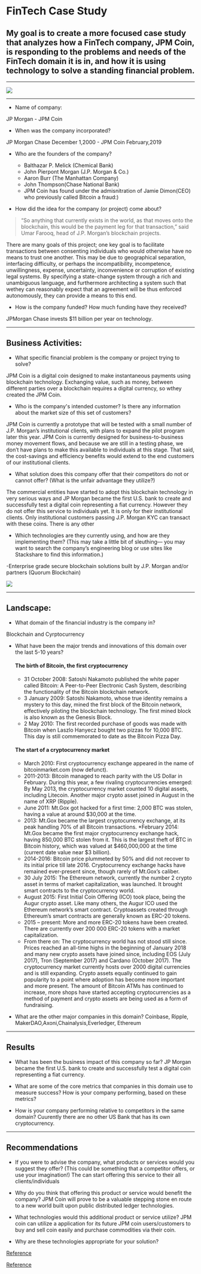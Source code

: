 # FinTech Case Study

## My goal is to create a more focused case study that analyzes how a FinTech company, JPM Coin, is responding to the problems and needs of the FinTech domain it is in, and how it is using technology to solve a standing financial problem.
---
![](https://www.adweek.com/wp-content/uploads/2019/02/jpm-coin-content-2019.png)

---

* Name of company: 

JP Morgan - JPM Coin

* When was the company incorporated? 

JP Morgan Chase December 1,2000 - JPM Coin February,2019

* Who are the founders of the company? 	

  * Balthazar P. Melick (Chemical Bank)
  * John Pierpont Morgan (J.P. Morgan & Co.)
  * Aaron Burr (The Manhattan Company)
  * John Thompson(Chase National Bank)
  * JPM Coin has found under the admisnitration of Jamie Dimon(CEO) who previously called Bitcoin a fraud:)

* How did the idea for the company (or project) come about? 

> “So anything that currently exists in the world, as that moves onto the blockchain, this would be the payment leg for that transaction,” said Umar Farooq, head of J.P. Morgan’s blockchain projects.

There are many goals of this project; one key goal is to facilitate transactions between consenting individuals who would otherwise have no means to trust one another. This may be due to geographical separation, interfacing difficulty, or perhaps the incompatibility, incompetence, unwillingness, expense, uncertainty, inconvenience or corruption of existing legal systems. By specifying a state-change system through a rich and unambiguous language, and furthermore architecting a system such that wethey can reasonably expect that an agreement will be thus enforced autonomously, they can provide a means to this end.

* How is the company funded? How much funding have they received?

JPMorgan Chase invests $11 billion per year on technology.

---

## Business Activities:

* What specific financial problem is the company or project trying to solve?

JPM Coin is a digital coin designed to make instantaneous payments using blockchain technology. Exchanging value, such as money, between different parties over a blockchain requires a digital currency, so wthey created the JPM Coin.

* Who is the company's intended customer?  Is there any information about the market size of this set of customers?

JPM Coin is currently a prototype that will be tested with a small number of J.P. Morgan’s institutional clients, with plans to expand the pilot program later this year. JPM Coin is currently designed for business-to-business money movement flows, and because we are still in a testing phase, we don’t have plans to make this available to individuals at this stage. That said, the cost-savings and efficiency benefits would extend to the end customers of our institutional clients.

* What solution does this company offer that their competitors do not or cannot offer? (What is the unfair advantage they utilize?)

The commercial entities have started to adopt this blockchain technology in very serious ways and JP Morgan became the first U.S. bank to create and successfully test a digital coin representing a fiat currency. However they do not offer this service to individuals yet. It is only for their institutional clients. Only institutional customers passing J.P. Morgan KYC can transact with these coins. There is any other 

* Which technologies are they currently using, and how are they implementing them? (This may take a little bit of sleuthing–– you may want to search the company’s engineering blog or use sites like Stackshare to find this information.)

-Enterprise grade secure blockchain solutions built by J.P. Morgan and/or partners (Quorum Blockchain)

![](https://securecdn.pymnts.com/wp-content/uploads/2019/02/JPMorgan-Distributed-Ledger.png)

---

## Landscape:

* What domain of the financial industry is the company in?

Blockchain and Cyrptocurrency

* What have been the major trends and innovations of this domain over the last 5-10 years?

    #### The birth of Bitcoin, the first cryptocurrency
    * 31 October 2008: Satoshi Nakamoto published the white paper called Bitcoin: A Peer-to-Peer Electronic Cash System, describing the functionality of the Bitcoin blockchain network. 
    * 3 January 2009: Satoshi Nakamoto, whose true identity remains a mystery to this day, mined the first block of the Bitcoin network, effectively piloting the blockchain technology. The first mined block is also known as the Genesis Block.
    * 2 May 2010: The first recorded purchase of goods was made with Bitcoin when Laszlo Hanyecz bought two pizzas for 10,000 BTC. This day is still commemorated to date as the Bitcoin Pizza Day. 
    #### The start of a cryptocurrency market
    * March 2010: First cryptocurrency exchange appeared in the name of bitcoinmarket.com (now defunct).
    * 2011-2013: Bitcoin managed to reach parity with the US Dollar in February. During this year, a few rivaling cryptocurrencies emerged: By May 2013, the cryptocurrency market counted 10 digital assets, including Litecoin. Another major crypto asset joined in August in the name of XRP (Ripple).
    * June 2011: Mt.Gox got hacked for a first time: 2,000 BTC was stolen, having a value at around $30,000 at the time.
    * 2013: Mt.Gox became the largest cryptocurrency exchange, at its peak handling 70% of all Bitcoin transactions.
    *February 2014: Mt.Gox became the first major cryptocurrency exchange hack, having 850,000 BTC stolen from it. This is the largest theft of BTC in Bitcoin history, which was valued at $460,000,000 at the time (current date value near $3 billion).
    * 2014-2016: Bitcoin price plummeted by 50% and did not recover to its initial price till late 2016. Cryptocurrency exchange hacks have remained ever-present since, though rarely of Mt.Gox’s caliber.
    * 30 July 2015: The Ethereum network, currently the number 2 crypto asset in terms of market capitalization, was launched. It brought smart contracts to the cryptocurrency world.
    * August 2015: First Initial Coin Offering (ICO) took place, being the Augur crypto asset. Like many others, the Augur ICO used the Ethereum network’s smart contract. Cryptoassets created through Ethereum’s smart contracts are generally known as ERC-20 tokens.
    * 2015 – present: More and more ERC-20 tokens have been created. There are currently over 200 000 ERC-20 tokens with a market capitalization.
    * From there on: The cryptocurrency world has not stood still since. Prices reached an all-time highs in the beginning of January 2018 and many new crypto assets have joined since, including EOS (July 2017), Tron (September 2017) and Cardano (October 2017). The cryptocurrency market currently hosts over 2000 digital currencies and is still expanding.
    Crypto assets equally continued to gain popularity to a point where adoption has become more important and more present. The amount of Bitcoin ATMs has continued to increase, more shops have started accepting cryptocurrencies as a method of payment and crypto assets are being used as a form of fundraising. 

* What are the other major companies in this domain?
Coinbase, Ripple, MakerDAO,Axoni,Chainalysis,Everledger, Ethereum

---

## Results

* What has been the business impact of this company so far?
JP Morgan became the first U.S. bank to create and successfully test a digital coin representing a fiat currency.

* What are some of the core metrics that companies in this domain use to measure success? How is your company performing, based on these metrics?

* How is your company performing relative to competitors in the same domain?
Cuurently there are no other US Bank that has its own cryptocurrency.

---

## Recommendations

* If you were to advise the company, what products or services would you suggest they offer? (This could be something that a competitor offers, or use your imagination!)
The can start offering this service to their all clients/individuals

* Why do you think that offering this product or service would benefit the company?
JPM Coin will prove to be a valuable stepping stone en route to a new world built upon public distributed ledger technologies.

* What technologies would this additional product or service utilize?
JPM coin can utilize a application for its future JPM coin users/customers to buy and sell coin easily and purchase commodities via their coin.
* Why are these technologies appropriate for your solution?


[Reference](https://www.ledger.com/academy/crypto/a-brief-history-on-bitcoin-cryptocurrencies)

[Reference](https://www.jpmorgan.com/solutions/cib/news/digital-coin-payments)
